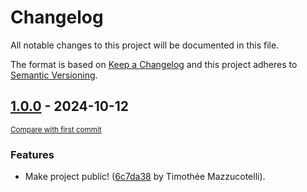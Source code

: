 # Changelog

All notable changes to this project will be documented in this file.

The format is based on [Keep a Changelog](http://keepachangelog.com/en/1.0.0/)
and this project adheres to [Semantic Versioning](http://semver.org/spec/v2.0.0.html).

<!-- insertion marker -->
## [1.0.0](https://github.com/mkdocstrings/griffe-typing-deprecated/releases/tag/1.0.0) - 2024-10-12

<small>[Compare with first commit](https://github.com/mkdocstrings/griffe-typing-deprecated/compare/1dcbba53899c201f0ba1792f6b87978d5fb0d72f...1.0.0)</small>

### Features

- Make project public! ([6c7da38](https://github.com/mkdocstrings/griffe-typing-deprecated/commit/6c7da38581aeca6a93ff205c915afd0942584ab9) by Timothée Mazzucotelli).

